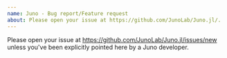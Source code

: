 ```yaml
---
name: Juno - Bug report/Feature request
about: Please open your issue at https://github.com/JunoLab/Juno.jl/.
---
```


Please open your issue at https://github.com/JunoLab/Juno.jl/issues/new unless you've been explicitly pointed here by a Juno developer.
